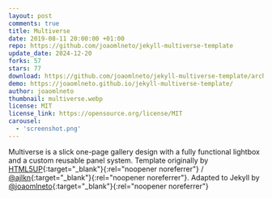 ```yaml
---
layout: post
comments: true
title: Multiverse
date: 2019-08-11 20:00:00 +01:00
repo: https://github.com/joaomlneto/jekyll-multiverse-template
update_date: 2024-12-20
forks: 57
stars: 77
download: https://github.com/joaomlneto/jekyll-multiverse-template/archive/master.zip
demo: https://joaomlneto.github.io/jekyll-multiverse-template/
author: joaomlneto
thumbnail: multiverse.webp
license: MIT
license_link: https://opensource.org/license/MIT
carousel:
  - 'screenshot.png' 
---
```


Multiverse is a slick one-page gallery design with a fully functional lightbox and a custom reusable panel system.
Template originally by [HTML5UP](https://html5up.net){:target="_blank"}{:rel="noopener noreferrer"} / [@ajlkn](https://github.com/ajlkn){:target="_blank"}{:rel="noopener noreferrer"}. Adapted to Jekyll by [@joaomlneto](https://joao.neto.pt){:target="_blank"}{:rel="noopener noreferrer"}
